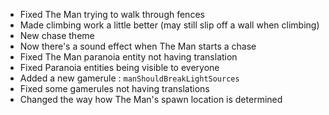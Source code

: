 - Fixed The Man trying to walk through fences
- Made climbing work a little better (may still slip off a wall when climbing)
- New chase theme
- Now there's a sound effect when The Man starts a chase
- Fixed The Man paranoia entity not having translation
- Fixed Paranoia entities being visible to everyone
- Added a new gamerule : `manShouldBreakLightSources`
- Fixed some gamerules not having translations
- Changed the way how The Man's spawn location is determined